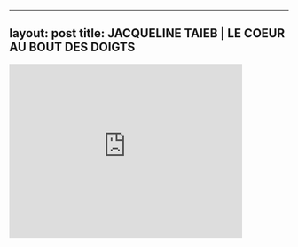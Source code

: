 

---
layout: post
title: JACQUELINE TAIEB | LE COEUR AU BOUT DES DOIGTS
---


<iframe width="420" height="315" src="http://www.youtube.com/embed/AsuuNZ2kQPM" frameborder="0" allowfullscreen></iframe>

